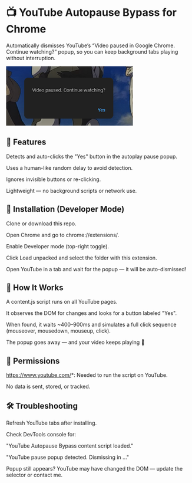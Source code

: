 # 📺 YouTube Autopause Bypass for Chrome
Automatically dismisses YouTube’s “Video paused in Google Chrome. Continue watching?” popup, so you can keep background tabs playing without interruption.

![](youtube-paused.png)

## 🚀 Features
Detects and auto-clicks the "Yes" button in the autoplay pause popup.

Uses a human-like random delay to avoid detection.

Ignores invisible buttons or re-clicking.

Lightweight — no background scripts or network use.

## 🔧 Installation (Developer Mode)
Clone or download this repo.

Open Chrome and go to chrome://extensions/.

Enable Developer mode (top-right toggle).

Click Load unpacked and select the folder with this extension.

Open YouTube in a tab and wait for the popup — it will be auto-dismissed!

## 🧠 How It Works
A content.js script runs on all YouTube pages.

It observes the DOM for changes and looks for a button labeled "Yes".

When found, it waits ~400–900ms and simulates a full click sequence (mouseover, mousedown, mouseup, click).

The popup goes away — and your video keeps playing 🎵


## 🔐 Permissions
https://www.youtube.com/*: Needed to run the script on YouTube.

No data is sent, stored, or tracked.

## 🛠 Troubleshooting
Refresh YouTube tabs after installing.

Check DevTools console for:

"YouTube Autopause Bypass content script loaded."

"YouTube pause popup detected. Dismissing in ..."

Popup still appears? YouTube may have changed the DOM — update the selector or contact me.
